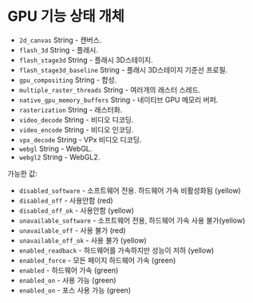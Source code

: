 # GPU 기능 상태 개체

* `2d_canvas` String - 캔버스.
* `flash_3d` String - 플래시.
* `flash_stage3d` String - 플래시 3D스테이지.
* `flash_stage3d_baseline` String - 플래시 3D스테이지 기준선 프로필.
* `gpu_compositing` String - 합성.
* `multiple_raster_threads` String - 여러개의 래스터 스레드.
* `native_gpu_memory_buffers` String - 네이티브 GPU 메모리 버퍼.
* `rasterization` String - 래스터화.
* `video_decode` String - 비디오 디코딩.
* `video_encode` String - 비디오 인코딩.
* `vpx_decode` String - VPx 비디오 디코딩.
* `webgl` String - WebGL.
* `webgl2` String - WebGL2.

가능한 값:

* `disabled_software` - 소프트웨어 전용. 하드웨어 가속 비활성화됨 (yellow)
* `disabled_off` - 사용안함 (red)
* `disabled_off_ok` - 사용안함 (yellow)
* `unavailable_software` - 소프트웨어 전용, 하드웨어 가속 사용 불가(yellow)
* `unavailable_off` - 사용 불가 (red)
* `unavailable_off_ok` - 사용 불가 (yellow)
* `enabled_readback` - 하드웨어를 가속하지만 성능이 저하 (yellow)
* `enabled_force` - 모든 페이지 하드웨어 가속 (green)
* `enabled` - 하드웨어 가속 (green)
* `enabled_on` - 사용 가능 (green)
* `enabled_on` - 포스 사용 가능 (green)
